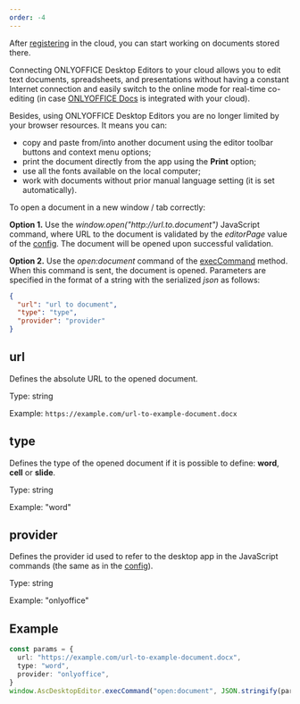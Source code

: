 ```yaml
---
order: -4
---
```


After [registering](../Login%20and%20logout/index.md) in the cloud, you can start working on documents stored there.

Connecting ONLYOFFICE Desktop Editors to your cloud allows you to edit text documents, spreadsheets, and presentations without having a constant Internet connection and easily switch to the online mode for real-time co-editing (in case [ONLYOFFICE Docs](../../../../Docs%20API/Get%20Started/Basic%20concepts/index.md) is integrated with your cloud).

Besides, using ONLYOFFICE Desktop Editors you are no longer limited by your browser resources. It means you can:

- copy and paste from/into another document using the editor toolbar buttons and context menu options;
- print the document directly from the app using the **Print** option;
- use all the fonts available on the local computer;
- work with documents without prior manual language setting (it is set automatically).

To open a document in a new window / tab correctly:

**Option 1.** Use the *window\.open("http\://url.to.document")* JavaScript command, where URL to the document is validated by the *editorPage* value of the [config](../index.md). The document will be opened upon successful validation.

**Option 2.** Use the *open:document* command of the [execCommand](../execCommand/index.md) method. When this command is sent, the document is opened. Parameters are specified in the format of a string with the serialized *json* as follows:

``` json
{
  "url": "url to document",
  "type": "type",
  "provider": "provider"
} 
```

## url

Defines the absolute URL to the opened document.

Type: string

Example: `https://example.com/url-to-example-document.docx`

## type

Defines the type of the opened document if it is possible to define: **word**, **cell** or **slide**.

Type: string

Example: "word"

## provider

Defines the provider id used to refer to the desktop app in the JavaScript commands (the same as in the [config](../index.md)).

Type: string

Example: "onlyoffice"

## Example

``` ts
const params = {
  url: "https://example.com/url-to-example-document.docx",
  type: "word",
  provider: "onlyoffice",
}
window.AscDesktopEditor.execCommand("open:document", JSON.stringify(params))
```
